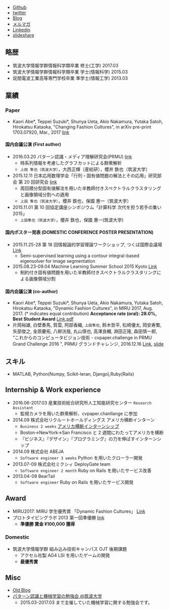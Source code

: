 * [Github](https://github.com/hurutoriya)
* [twitter](https://twitter.com/hurutoriya)
* [Blog](goo.gl/PFy4rg)
* [メルマガ](goo.gl/JQkWn4)
* [Linkedin](https://www.linkedin.com/in/shunya-ueta-2a0b96a4/)
* [slideshare](http://www.slideshare.net/shunyaueta)

## 略歴

* 筑波大学情報学群情報科学類卒業 修士(工学) 2017.03
* 筑波大学情報学群情報科学類卒業 学士(情報科学) 2015.03
* 詫間電波工業高等専門学校卒業 準学士(情報工学) 2013.03

## 業績

### Paper

* Kaori Abe*, Teppei Suzuki*, Shunya Ueta, Akio Nakamura, Yutaka Satoh, Hirokatsu Kataoka, "Changing Fashion Cultures", in arXiv pre-print 1703.07920, Mar., 2017 [link](https://arxiv.org/abs/1703.07920)

#### 国内会議公演 (First author)

* 2016.03.20 パターン認識・メディア理解研究会(PRMU) [link](http://www.ieice.org/ken/program/index.php?tgs_regid=9a7e703943e8fb9c067017e6f0f0b4062afeda7d4739e7050b48a25961229a2a&lang=)
  * 時系列情報を考慮したグラフカットによる群衆解析
  * `上田 隼也（筑波大学）`，大西正輝（産総研），櫻井 鉄也（筑波大学）
* 2015.12.11 日本応用数理学会「行列・固有値問題の解法とその応用」研究部会 第 20 回研究会 [link](http://na.cs.tsukuba.ac.jp/mepa/?page_id=1024)
  * 周回積分型固有値解法を用いた半教師付きスペクトラルクラスタリングと画像領域分割への適用
  * `上田 隼也（筑波大学）`，櫻井 鉄也，保國 惠一（筑波大学）
* 2015.11.01 第 10 回協定講座シンポジウム「計算科学 次代を担う若手の集い 2015」
  * `上田隼也（筑波大学）`，櫻井 鉄也，保國 惠一(筑波大学)

#### 国内ポスター発表 (DOMESTIC CONFERENCE POSTER PRESENTATION)

* 2015.11.25-28 第 18 回情報論的学習理論ワークショップ, つくば国際会議場 [Link](http://ibisml.org/ibis2015/poster1/)
  * Semi-supervised learning using a contour integral-based eigensolver for image segmentation
* 2015.08.23-09.04 Machine Learning Summer School 2015 Kyoto [Link](http://www.iip.ist.i.kyoto-u.ac.jp/mlss15/doku.php?id=mlss)
  * 制約付き固有値問題を用いた半教師付きスペクトラルクラスタリングによる画像領域分割

#### 国内会議公演 (co-author)

* Kaori Abe*, Teppei Suzuki*, Shunya Ueta, Akio Nakamura, Yutaka Satoh, Hirokatsu Kataoka, "Dynamic Fashion Cultures", in MIRU 2017, Aug. 2017. (\* indicates equal contribution) **Acceptance rate (oral): 28.0%, Best Student Award** [Link](http://cvim.ipsj.or.jp/MIRU2017/index.php?id=technical-program),[pdf](https://arxiv.org/abs/1703.07920)
* 片岡裕雄, 白壁奏馬, 賀雲, 阿部香織, `上田隼也`, 鈴木哲平, 松崎優太, 岡安寿繁, 矢部俊之, 金原慶拓, 八柳洸哉, 丸山慎也, 高澤良輔, 淵田正隆, 森田慎一郎, "これからのコンピュータビジョン技術 - cvpaper.challenge in PRMU Grand Challenge 2016 ", PRMU グランドチャレンジ, 2016.12.16 [Link](http://www.ieice.org/ken/paper/20161216pbnj/), [slide](http://www.slideshare.net/cvpaperchallenge/cvpaperchallenge-in-prmu-grand-challenge-2016-prmu-201612)

## スキル

* MATLAB, Python(Numpy, Scikit-leran, Django),Ruby(Rails)

## Internship & Work experience

* 2016.06-2017.03 産業技術総合研究所人工知能研究センター `Research Assistant`
  * 監視カメラを用いた群衆解析、cvpaper.chanllange に参加
* 2014.09 株式会社リクルートホールディングス アメリカ横断インターン
  * `Business 2 weeks` [アメリカ横断インターンシップ](http://recruit-jinji.jp/growthhackinus2014/report/)
  * Boston→NewYork→San Francisco と 2 週間にわたってアメリカを横断
  * 『ビジネス』『デザイン』『プログラミング』の力を伸ばすインターンシップ
* 2014.09 株式会社 ABEJA
  * `Software engineer 3 weeks` Python を用いたクローラー開発
* 2013.07-09 株式会社ミクシィ DeployGate team
  * `Software engineer 2 month` Ruby on Rails を用いたサービス改善
* 2013.04-09 BearTail
  * `Software engineer` Ruby on Rails を用いたサービス開発

## Award

* MIRU2017: MIRU 学生優秀賞 「Dynamic Fashion Cultures」 [Link](http://cvim.ipsj.or.jp/MIRU2017/index.php?id=awards)
* プロトタイピングラボ 2013 第一回準優勝 [link](https://klabint.wordpress.com/2013/08/22/ptlab2013-1-day3-2/)
  * **準優勝 賞金 ¥100,000 獲得**

### Domestic

* 筑波大学情報学群 組み込み技術キャンパス OJT 後期課題
  * アクセル社製 AG4 LSI を用いたゲームの開発
  * **最優秀賞**

## Misc

* [Old Blog](https://hurutoriya.github.io/blog/)
* [パターン認識と機械学習の勉強会 @筑波大学](http://prml-seminar.github.io/)
  * 2015.03-2017.03 まで主催していた機械学習に関する勉強会です。

